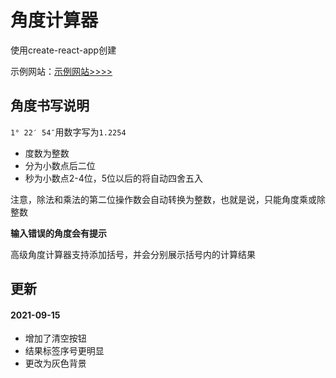 <!--
 * @Author: imsixn
 * @Date: 2021-08-30 16:15:34
 * @LastEditors: imsixn
 * @LastEditTime: 2021-09-19 21:15:29
 * @Description: file content
-->
# 角度计算器
使用create-react-app创建

示例网站：[示例网站>>>>](https://ang.xinit.xyz)

## 角度书写说明

`1° 22′ 54″`用数字写为`1.2254`

- 度数为整数
- 分为小数点后二位
- 秒为小数点2-4位，5位以后的将自动四舍五入

注意，除法和乘法的第二位操作数会自动转换为整数，也就是说，只能角度乘或除整数

**输入错误的角度会有提示**

高级角度计算器支持添加括号，并会分别展示括号内的计算结果

## 更新
#### 2021-09-15

- 增加了清空按钮
- 结果标签序号更明显
- 更改为灰色背景
